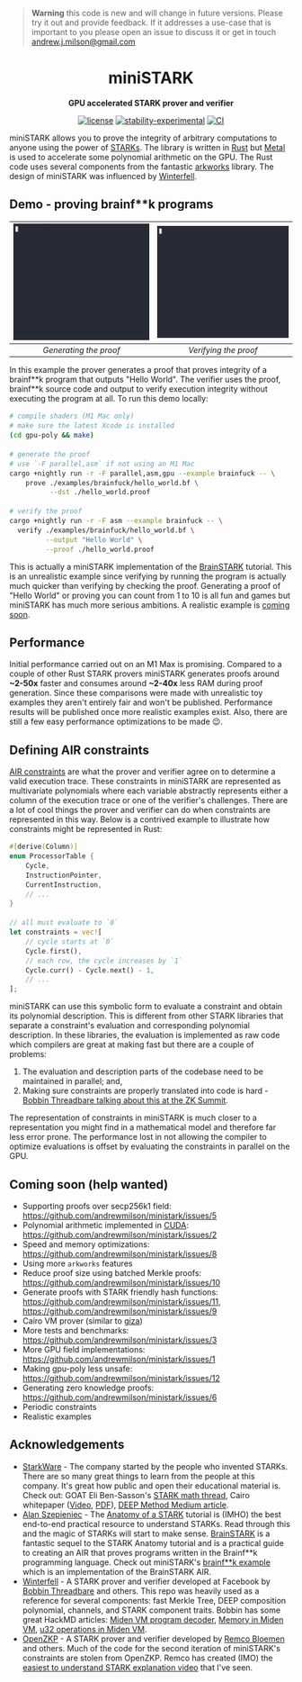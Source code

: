 > **Warning**
> this code is new and will change in future versions. Please try it out and provide feedback. If it addresses a use-case that is important to you please open an issue to discuss it or get in touch [andrew.j.milson@gmail.com](mailto:andrew.j.milson@gmail.com)

<div align="center">

# miniSTARK

**GPU accelerated STARK prover and verifier**

[![license](https://img.shields.io/badge/license-MIT-blue.svg)](https://github.com/andrewmilson/ministark/blob/main/LICENSE)
[![stability-experimental](https://img.shields.io/badge/stability-experimental-orange.svg)](https://github.com/mkenney/software-guides/blob/master/STABILITY-BADGES.md#experimental)
[![CI](https://github.com/andrewmilson/ministark/actions/workflows/ci.yml/badge.svg)](https://github.com/andrewmilson/ministark/actions/workflows/ci.yml)


</div>

miniSTARK allows you to prove the integrity of arbitrary computations to anyone using the power of [STARKs](https://starkware.co/stark/). The library is written in [Rust](https://www.rust-lang.org/) but [Metal](https://developer.apple.com/metal/) is used to accelerate some polynomial arithmetic on the GPU. The Rust code uses several components from the fantastic [arkworks](https://github.com/arkworks-rs) library. The design of miniSTARK was influenced by [Winterfell](https://github.com/novifinancial/winterfell).

## Demo - proving brainf**k programs

| ![Generating a proof](prover.gif) | ![Verifying a proof](verifier.gif) |
|:--:|:--:|
| *Generating the proof* | *Verifying the proof* 

In this example the prover generates a proof that proves integrity of a brainf**k program that outputs "Hello World". The verifier uses the proof, brainf\*\*k source code and output to verify execution integrity without executing the program at all. To run this demo locally:

```bash
# compile shaders (M1 Mac only)
# make sure the latest Xcode is installed
(cd gpu-poly && make)

# generate the proof
# use `-F parallel,asm` if not using an M1 Mac
cargo +nightly run -r -F parallel,asm,gpu --example brainfuck -- \
    prove ./examples/brainfuck/hello_world.bf \
          --dst ./hello_world.proof

# verify the proof
cargo +nightly run -r -F asm --example brainfuck -- \
  verify ./examples/brainfuck/hello_world.bf \
         --output "Hello World" \
         --proof ./hello_world.proof 
```

This is actually a miniSTARK implementation of the [BrainSTARK](https://aszepieniec.github.io/stark-brainfuck/brainfuck) tutorial. This is an unrealistic example since verifying by running the program is actually much quicker than verifying by checking the proof. Generating a proof of "Hello World" or proving you can count from 1 to 10 is all fun and games but miniSTARK has much more serious ambitions. A realistic example is [coming soon](#coming-soon).

## Performance

Initial performance carried out on an M1 Max is promising. Compared to a couple of other Rust STARK provers miniSTARK generates proofs around **~2-50x** faster and consumes around **~2-40x** less RAM during proof generation. Since these comparisons were made with unrealistic toy examples they aren't entirely fair and won't be published. Performance results will be published once more realistic examples exist. Also, there are still a few easy performance optimizations to be made 😉.

## Defining AIR constraints

[AIR constraints](https://medium.com/starkware/arithmetization-i-15c046390862) are what the prover and verifier agree on to determine a valid execution trace. These constraints in miniSTARK are represented as multivariate polynomials where each variable abstractly represents either a column of the execution trace or one of the verifier's challenges. There are a lot of cool things the prover and verifier can do when constraints are represented in this way. Below is a contrived example to illustrate how constraints might be represented in Rust:

```rust
#[derive(Column)]
enum ProcessorTable {
    Cycle,
    InstructionPointer,
    CurrentInstruction,
    // ...
}

// all must evaluate to `0`
let constraints = vec![
    // cycle starts at `0`
    Cycle.first(),
    // each row, the cycle increases by `1`
    Cycle.curr() - Cycle.next() - 1,
    // ...
];
```

miniSTARK can use this symbolic form to evaluate a constraint and obtain its polynomial description. This is different from other STARK libraries that separate a constraint's evaluation and corresponding polynomial description. In these libraries, the evaluation is implemented as raw code which compilers are great at making fast but there are a couple of problems:

1. The evaluation and description parts of the codebase need to be maintained in parallel; and,
2. Making sure constraints are properly translated into code is hard - [Bobbin Threadbare talking about this at the ZK Summit](https://www.youtube.com/watch?v=81UAaiIgIYA&t=1383s).

The representation of constraints in miniSTARK is much closer to a representation you might find in a mathematical model and therefore far less error prone. The performance lost in not allowing the compiler to optimize evaluations is offset by evaluating the constraints in parallel on the GPU.


<h2 id="coming-soon">Coming soon (help wanted)</h2>

- Supporting proofs over secp256k1 field: <https://github.com/andrewmilson/ministark/issues/5>
- Polynomial arithmetic implemented in [CUDA](https://en.wikipedia.org/wiki/CUDA): <https://github.com/andrewmilson/ministark/issues/2>
- Speed and memory optimizations: <https://github.com/andrewmilson/ministark/issues/8>
- Using more `arkworks` features
- Reduce proof size using batched Merkle proofs: <https://github.com/andrewmilson/ministark/issues/10>
- Generate proofs with STARK friendly hash functions: <https://github.com/andrewmilson/ministark/issues/11>, <https://github.com/andrewmilson/ministark/issues/9>
- Cairo VM prover (similar to [giza](https://github.com/maxgillett/giza))
- More tests and benchmarks: <https://github.com/andrewmilson/ministark/issues/3>
- More GPU field implementations: <https://github.com/andrewmilson/ministark/issues/1>
- Making gpu-poly less unsafe: <https://github.com/andrewmilson/ministark/issues/12>
- Generating zero knowledge proofs: <https://github.com/andrewmilson/ministark/issues/6>
- Periodic constraints
- Realistic examples

## Acknowledgements

- [StarkWare](https://starkware.co/) - The company started by the people who invented STARKs. There are so many great things to learn from the people at this company. It's great how public and open their educational material is. Check out: GOAT Eli Ben-Sasson's [STARK math thread](https://twitter.com/EliBenSasson/status/1578380154476208131), Cairo whitepaper ([Video](https://www.youtube.com/watch?v=DTVn0oYLVsE), [PDF](https://eprint.iacr.org/2021/1063.pdf)), [DEEP Method Medium article](https://medium.com/starkware/starkdex-deep-dive-the-stark-core-engine-497942d0f0ab).
- [Alan Szepieniec](https://twitter.com/aszepieniec?lang=en) - The [Anatomy of a STARK](https://aszepieniec.github.io/stark-anatomy/) tutorial is (IMHO) the best end-to-end practical resource to understand STARKs. Read through this and the magic of STARKs will start to make sense. [BrainSTARK](https://aszepieniec.github.io/stark-brainfuck/brainfuck) is a fantastic sequel to the STARK Anatomy tutorial and is a practical guide to creating an AIR that proves programs written in the Brainf**k programming language. Check out miniSTARK's [brainf\*\*k example](examples/brainfuck/) which is an implementation of the BrainSTARK AIR.
- [Winterfell](https://github.com/novifinancial/winterfell) - A STARK prover and verifier developed at Facebook by [Bobbin Threadbare](https://twitter.com/bobbinth) and others. This repo was heavily used as a reference for several components: fast Merkle Tree, DEEP composition polynomial, channels, and STARK component traits. Bobbin has some great HackMD articles: [Miden VM program decoder](https://hackmd.io/_aaDBzbWRz6EwQQRtK1pzw), [Memory in Miden VM](https://hackmd.io/@bobbinth/HJr56BKKt), [u32 operations in Miden VM](https://hackmd.io/NC-yRmmtRQSvToTHb96e8Q#u32-operations-in-Miden-VM).
- [OpenZKP](https://github.com/0xProject/OpenZKP) - A STARK prover and verifier developed by [Remco Bloemen](https://twitter.com/recmo) and others. Much of the code for the second iteration of miniSTARK's constraints are stolen from OpenZKP. Remco has created (IMO) the [easiest to understand STARK explanation video](https://www.youtube.com/watch?v=H3AKu03AwYc) that I've seen.